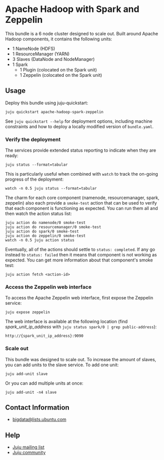 # Apache Hadoop with Spark and Zeppelin

This bundle is a 6 node cluster designed to scale out. Built around Apache
Hadoop components, it contains the following units:

  * 1 NameNode (HDFS)
  * 1 ResourceManager (YARN)
  * 3 Slaves (DataNode and NodeManager)
  * 1 Spark
    - 1 Plugin (colocated on the Spark unit)
    - 1 Zeppelin (colocated on the Spark unit)


## Usage

Deploy this bundle using juju-quickstart:

    juju quickstart apache-hadoop-spark-zeppelin

See `juju quickstart --help` for deployment options, including machine
constraints and how to deploy a locally modified version of `bundle.yaml`.


### Verify the deployment

The services provide extended status reporting to indicate when they are ready:

    juju status --format=tabular

This is particularly useful when combined with `watch` to track the on-going
progress of the deployment:

    watch -n 0.5 juju status --format=tabular

The charm for each core component (namenode, resourcemanager, spark, zeppelin)
also each provide a `smoke-test` action that can be used to verify that each
component is functioning as expected.  You can run them all and then watch the
action status list:

    juju action do namenode/0 smoke-test
    juju action do resourcemanager/0 smoke-test
    juju action do spark/0 smoke-test
    juju action do zeppelin/0 smoke-test
    watch -n 0.5 juju action status

Eventually, all of the actions should settle to `status: completed`.  If
any go instead to `status: failed` then it means that component is not working
as expected.  You can get more information about that component's smoke test:

    juju action fetch <action-id>


### Access the Zeppelin web interface

To access the Apache Zeppelin web interface, first expose the Zeppelin service:

    juju expose zeppelin

The web interface is available at the following location (find
*spark_unit_ip_address* with `juju status spark/0 | grep public-address`):

    http://{spark_unit_ip_address}:9090


### Scale out

This bundle was designed to scale out. To increase the amount of
slaves, you can add units to the slave service. To add one unit:

    juju add-unit slave

Or you can add multiple units at once:

    juju add-unit -n4 slave


## Contact Information

- <bigdata@lists.ubuntu.com>


## Help

- [Juju mailing list](https://lists.ubuntu.com/mailman/listinfo/juju)
- [Juju community](https://jujucharms.com/community)
